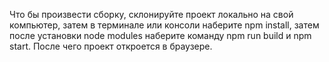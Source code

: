 Что бы произвести сборку, склонируйте проект локально на свой компьютер, затем в терминале или консоли наберите npm install, затем после установки node modules наберите команду npm run build и npm start. После чего проект откроется в браузере.
